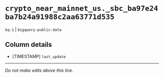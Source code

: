 # `crypto_near_mainnet_us._sbc_ba97e24ba7b24a91988c2aa63771d535`
`bq-1` | `bigquery-public-data`

## Column details
* [TIMESTAMP] `last_update`

-------------------------------------------------------------------------------
*Do not make edits above this line.*
